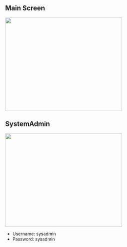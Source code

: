 ## Main Screen  
<img src="https://user-images.githubusercontent.com/103607344/165432283-961513fd-143f-4c47-823f-519116c50ad0.png" width="375" height="300" />    

## SystemAdmin
<img src="https://user-images.githubusercontent.com/103607344/165435484-e0b86aa8-379a-46f0-8050-205f66d36ba1.png" width="375" height="300" />  

- Username: sysadmin  
- Password: sysadmin

